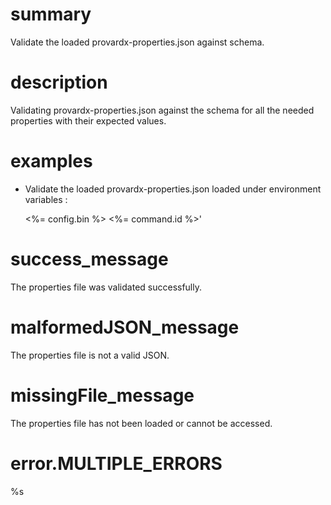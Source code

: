 # summary

Validate the loaded provardx-properties.json against schema.

# description

Validating provardx-properties.json against the schema for all the needed properties with their expected values.

# examples

- Validate the loaded provardx-properties.json loaded under environment variables :

  <%= config.bin %> <%= command.id %>'

# success_message

The properties file was validated successfully.

# malformedJSON_message

The properties file is not a valid JSON.

# missingFile_message

The properties file has not been loaded or cannot be accessed.

# error.MULTIPLE_ERRORS

%s
